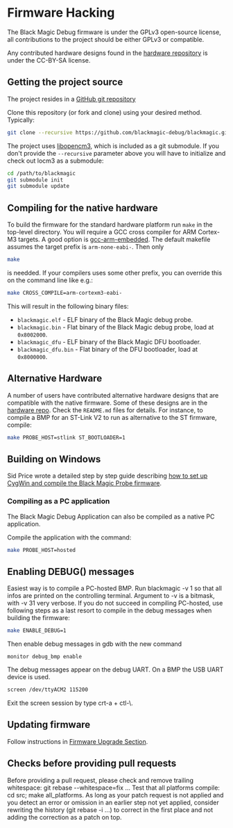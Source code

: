 # Firmware Hacking

The Black Magic Debug firmware is under the GPLv3 open-source license, all contributions to the project should be either GPLv3 or compatible.

Any contributed hardware designs found in the [hardware repository](https://github.com/blackmagic-debug/blackmagic-hardware/) is under the CC-BY-SA license.

## Getting the project source

The project resides in a [GitHub git repository](https://github.com/blackmagic-debug/blackmagic)

Clone this repository (or fork and clone) using your desired method. Typically:

```bash
git clone --recursive https://github.com/blackmagic-debug/blackmagic.git
```

The project uses [libopencm3](http://www.libopencm3.org/), which is included as a git submodule. If you don't provide the `--recursive` parameter above you will have to initialize and check out locm3 as a submodule:

```bash
cd /path/to/blackmagic
git submodule init
git submodule update
```

## Compiling for the native hardware

To build the firmware for the standard hardware platform run `make` in the
top-level directory.  You will require a GCC cross compiler for ARM Cortex-M3
targets. A good option is [gcc-arm-embedded](https://developer.arm.com/downloads/-/gnu-rm).
The default makefile assumes the target prefix is `arm-none-eabi-`. Then only

```bash
make
```

is needded. If your compilers uses some other prefix,  you can override this
on the command line like e.g.:

```bash
make CROSS_COMPILE=arm-cortexm3-eabi-
```

This will result in the following binary files:

* `blackmagic.elf` - ELF binary of the Black Magic debug probe.
* `blackmagic.bin` - Flat binary of the Black Magic debug probe, load at `0x8002000`.
* `blackmagic_dfu` - ELF binary of the Black Magic DFU bootloader.
* `blackmagic_dfu.bin` - Flat binary of the DFU bootloader, load at `0x8000000`.

## Alternative Hardware

A number of users have contributed alternative hardware designs that are compatible with the native firmware.
Some of these designs are in the [hardware repo](https://github.com/blackmagic-debug/blackmagic-hardware/tree/master/contrib). Check the `README.md` files for details. For instance, to compile a BMP for an ST-Link V2 to run as alternative to the ST firmware, compile:

```bash
make PROBE_HOST=stlink ST_BOOTLOADER=1
```

## Building on Windows

Sid Price wrote a detailed step by step guide describing [how to set up CygWin and compile the Black Magic Probe firmware](http://www.sidprice.com/2018/05/23/cortex-m-debugging-probe/).

### Compiling as a PC application

The Black Magic Debug Application can also be compiled as a native PC application.

Compile the application with the command:

```bash
make PROBE_HOST=hosted
```

## Enabling DEBUG() messages

Easiest way is to compile a PC-hosted BMP. Run blackmagic -v 1 so that all infos are printed on the controlling terminal. Argument to -v is a bitmask, with -v 31 very verbose. If you do not succeed in compiling PC-hosted, use following steps as a last resort to compile in the debug messages when building the firmware:

```bash
make ENABLE_DEBUG=1
```

Then enable debug messages in gdb with the new command

```gdb
monitor debug_bmp enable
```

The debug messages appear on the debug UART. On a BMP the USB UART device is used.

```bash
screen /dev/ttyACM2 115200
```

Exit the screen session by type crt-a + ctl-\\.

## Updating firmware

Follow instructions in [Firmware Upgrade Section](/upgrade.md).

## Checks before providing pull requests

Before providing a pull request, please check and remove trailing whitespace: git rebase --whitespace=fix ... Test that all platforms compile: cd src; make all_platforms. As long as your patch request is not applied and you detect an error or omission in an earlier step not yet applied, consider rewriting the history (git rebase -i ...) to correct in the first place and not adding the correction as a patch on top.
